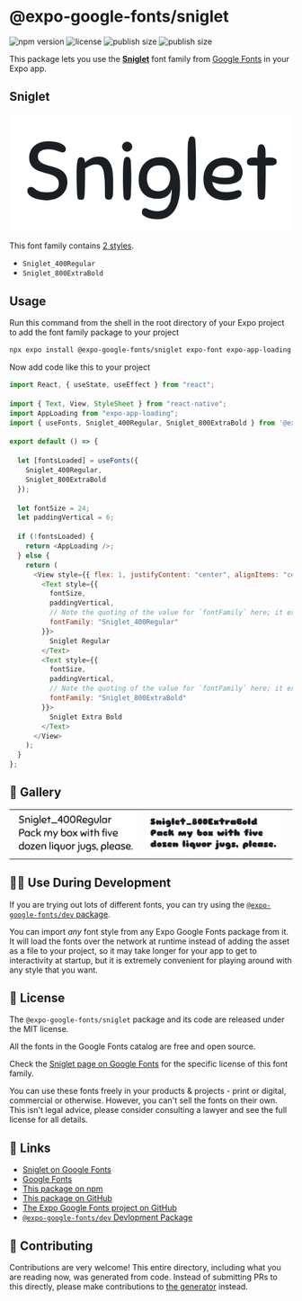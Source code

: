 # @expo-google-fonts/sniglet

![npm version](https://flat.badgen.net/npm/v/@expo-google-fonts/sniglet)
![license](https://flat.badgen.net/github/license/expo/google-fonts)
![publish size](https://flat.badgen.net/packagephobia/install/@expo-google-fonts/sniglet)
![publish size](https://flat.badgen.net/packagephobia/publish/@expo-google-fonts/sniglet)

This package lets you use the [**Sniglet**](https://fonts.google.com/specimen/Sniglet) font family from [Google Fonts](https://fonts.google.com/) in your Expo app.

## Sniglet

![Sniglet](./font-family.png)

This font family contains [2 styles](#-gallery).

- `Sniglet_400Regular`
- `Sniglet_800ExtraBold`

## Usage

Run this command from the shell in the root directory of your Expo project to add the font family package to your project

```sh
npx expo install @expo-google-fonts/sniglet expo-font expo-app-loading
```

Now add code like this to your project

```js
import React, { useState, useEffect } from "react";

import { Text, View, StyleSheet } from "react-native";
import AppLoading from "expo-app-loading";
import { useFonts, Sniglet_400Regular, Sniglet_800ExtraBold } from '@expo-google-fonts/sniglet';

export default () => {

  let [fontsLoaded] = useFonts({
    Sniglet_400Regular, 
    Sniglet_800ExtraBold
  });

  let fontSize = 24;
  let paddingVertical = 6;

  if (!fontsLoaded) {
    return <AppLoading />;
  } else {
    return (
      <View style={{ flex: 1, justifyContent: "center", alignItems: "center" }}>
        <Text style={{
          fontSize,
          paddingVertical,
          // Note the quoting of the value for `fontFamily` here; it expects a string!
          fontFamily: "Sniglet_400Regular"
        }}>
          Sniglet Regular
        </Text>
        <Text style={{
          fontSize,
          paddingVertical,
          // Note the quoting of the value for `fontFamily` here; it expects a string!
          fontFamily: "Sniglet_800ExtraBold"
        }}>
          Sniglet Extra Bold
        </Text>
      </View>
    );
  }
};
```

## 🔡 Gallery


||||
|-|-|-|
|![Sniglet_400Regular](./Sniglet_400Regular.ttf.png)|![Sniglet_800ExtraBold](./Sniglet_800ExtraBold.ttf.png)|||


## 👩‍💻 Use During Development

If you are trying out lots of different fonts, you can try using the [`@expo-google-fonts/dev` package](https://github.com/expo/google-fonts/tree/master/font-packages/dev#readme).

You can import _any_ font style from any Expo Google Fonts package from it. It will load the fonts over the network at runtime instead of adding the asset as a file to your project, so it may take longer for your app to get to interactivity at startup, but it is extremely convenient for playing around with any style that you want.


## 📖 License

The `@expo-google-fonts/sniglet` package and its code are released under the MIT license.

All the fonts in the Google Fonts catalog are free and open source.

Check the [Sniglet page on Google Fonts](https://fonts.google.com/specimen/Sniglet) for the specific license of this font family.

You can use these fonts freely in your products & projects - print or digital, commercial or otherwise. However, you can't sell the fonts on their own. This isn't legal advice, please consider consulting a lawyer and see the full license for all details.

## 🔗 Links

- [Sniglet on Google Fonts](https://fonts.google.com/specimen/Sniglet)
- [Google Fonts](https://fonts.google.com/)
- [This package on npm](https://www.npmjs.com/package/@expo-google-fonts/sniglet)
- [This package on GitHub](https://github.com/expo/google-fonts/tree/master/font-packages/sniglet)
- [The Expo Google Fonts project on GitHub](https://github.com/expo/google-fonts)
- [`@expo-google-fonts/dev` Devlopment Package](https://github.com/expo/google-fonts/tree/master/font-packages/dev)

## 🤝 Contributing

Contributions are very welcome! This entire directory, including what you are reading now, was generated from code. Instead of submitting PRs to this directly, please make contributions to [the generator](https://github.com/expo/google-fonts/tree/master/packages/generator) instead.
